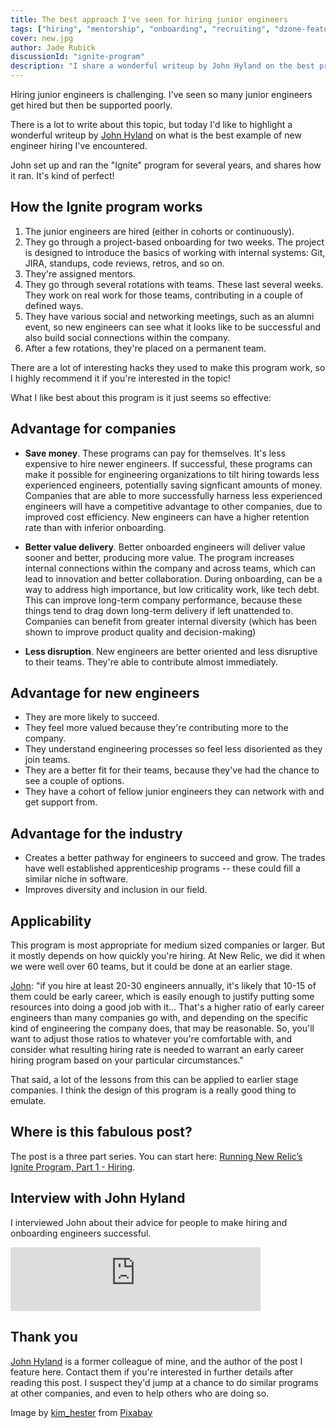 ```yaml
---
title: The best approach I've seen for hiring junior engineers
tags: ["hiring", "mentorship", "onboarding", "recruiting", "dzone-featured", "hacker-news"]
cover: new.jpg
author: Jade Rubick
discussionId: "ignite-program"
description: "I share a wonderful writeup by John Hyland on the best program I've ever seen for hiring junior engineers"
---
```


Hiring junior engineers is challenging. I've seen so many junior engineers get hired but then be supported poorly.

There is a lot to write about this topic, but today I'd like to highlight a wonderful writeup by [John Hyland](https://www.linkedin.com/in/jhyland/) on what is the best example of new engineer hiring I've encountered.

<re-img src="new.jpg"></re-img>

John set up and ran the "Ignite" program for several years, and shares how it ran. It's kind of perfect! 

## How the Ignite program works

1. The junior engineers are hired (either in cohorts or continuously).
2. They go through a project-based onboarding for two weeks. The project is designed to introduce the basics of working with internal systems: Git, JIRA, standups, code reviews, retros, and so on. 
3. They're assigned mentors.
4. They go through several rotations with teams. These last several weeks. They work on real work for those teams, contributing in a couple of defined ways.
5. They have various social and networking meetings, such as an alumni event, so new engineers can see what it looks like to be successful and also build social connections within the company.
6. After a few rotations, they're placed on a permanent team. 

There are a lot of interesting hacks they used to make this program work, so I highly recommend it if you're interested in the topic!

What I like best about this program is it just seems so effective:

## Advantage for companies

* **Save money**. These programs can pay for themselves. It's less expensive to hire newer engineers. If successful, these programs can make it possible for engineering organizations to tilt hiring towards less experienced engineers, potentially saving signficant amounts of money.  Companies that are able to more successfully harness less experienced engineers will have a competitive advantage to other companies, due to improved cost efficiency. New engineers can have a higher retention rate than with inferior onboarding.

* **Better value delivery**. Better onboarded engineers will deliver value sooner and better, producing more value. The program increases internal connections within the company and across teams, which can lead to innovation and better collaboration. During onboarding, can be a way to address high importance, but low criticality work, like tech debt. This can improve long-term company performance, because these things tend to drag down long-term delivery if left unattended to. Companies can benefit from greater internal diversity (which has been shown to improve product quality and decision-making)

* **Less disruption**. New engineers are better oriented and less disruptive to their teams. They're able to contribute almost immediately.

## Advantage for new engineers 

* They are more likely to succeed.
* They feel more valued because they're contributing more to the company.
* They understand engineering processes so feel less disoriented as they join teams.
* They are a better fit for their teams, because they've had the chance to see a couple of options.
* They have a cohort of fellow junior engineers they can network with and get support from.

## Advantage for the industry

* Creates a better pathway for engineers to succeed and grow. The trades have well established apprenticeship programs -- these could fill a similar niche in software.
* Improves diversity and inclusion in our field.

## Applicability

This program is most appropriate for medium sized companies or larger. But it mostly depends on how quickly you're hiring. At New Relic, we did it when we were well over 60 teams, but it could be done at an earlier stage. 

[John](https://hachyderm.io/@djspinmonkey/110872453575362629): "if you hire at least 20-30 engineers annually, it's likely that 10-15 of them could be early career, which is easily enough to justify putting some resources into doing a good job with it... That's a higher ratio of early career engineers than many companies go with, and depending on the specific kind of engineering the company does, that may be reasonable. So, you'll want to adjust those ratios to whatever you're comfortable with, and consider what resulting hiring rate is needed to warrant an early career hiring program based on your particular circumstances."

That said, a lot of the lessons from this can be applied to earlier stage companies. I think the design of this program is a really good thing to emulate.

## Where is this fabulous post?

The post is a three part series. You can start here: [Running New Relic’s Ignite Program, Part 1 - Hiring](https://djspinmonkey.github.io/2023/07/10/ignite-hiring/).

## Interview with John Hyland

I interviewed John about their advice for people to make hiring and onboarding engineers successful. 

<iframe src="https://podcasters.spotify.com/pod/show/decodingleadership/embed/episodes/5--John-Hyland-on-early-career-engineers--decomposing-monoliths--and-the-preventable-problems-paradox-e2jpur2/a-ab9h52e" height="102px" width="400px" frameborder="0" scrolling="no"></iframe>

## Thank you

[John Hyland](https://www.linkedin.com/in/jhyland/) is a former colleague of mine, and the author of the post I feature here. Contact them if you're interested in further details after reading this post. I suspect they'd jump at a chance to do similar programs at other companies, and even to help others who are doing so.

Image by <a href="https://pixabay.com/users/kim_hester-3648659/?utm_source=link-attribution&utm_medium=referral&utm_campaign=image&utm_content=1785760">kim_hester</a> from <a href="https://pixabay.com//?utm_source=link-attribution&utm_medium=referral&utm_campaign=image&utm_content=1785760">Pixabay</a>

